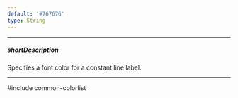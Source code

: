 ```yaml
---
default: '#767676'
type: String
---
```

---
##### shortDescription
Specifies a font color for a constant line label.

---
#include common-colorlist